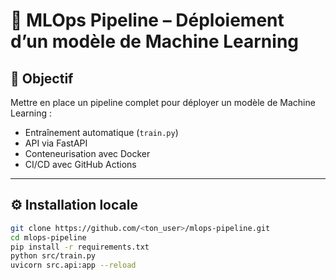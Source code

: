 # 🚀 MLOps Pipeline – Déploiement d’un modèle de Machine Learning

## 🎯 Objectif
Mettre en place un pipeline complet pour déployer un modèle de Machine Learning :
- Entraînement automatique (`train.py`)
- API via FastAPI
- Conteneurisation avec Docker
- CI/CD avec GitHub Actions

---

## ⚙️ Installation locale

```bash
git clone https://github.com/<ton_user>/mlops-pipeline.git
cd mlops-pipeline
pip install -r requirements.txt
python src/train.py
uvicorn src.api:app --reload
